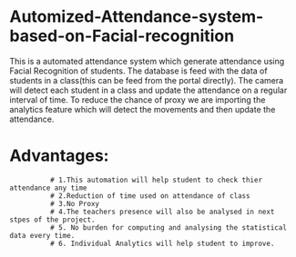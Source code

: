 # Automized-Attendance-system-based-on-Facial-recognition
This is a automated attendance system which generate attendance using Facial Recognition of students. The database is feed with the data of students in a class(this can be feed from the portal directly). The camera will detect each student in a class and update the attendance on a regular interval of time. To reduce the chance of proxy we are importing the analytics feature which will detect the movements and then update the attendance. 
# Advantages:
              # 1.This automation will help student to check thier attendance any time
              # 2.Reduction of time used on attendance of class
              # 3.No Proxy
              # 4.The teachers presence will also be analysed in next stpes of the project.
              # 5. No burden for computing and analysing the statistical data every time.
              # 6. Individual Analytics will help student to improve.
